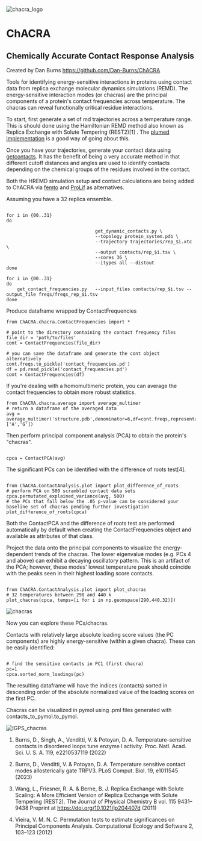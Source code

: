 ![chacra_logo](https://github.com/Dan-Burns/ChACRA/assets/58605062/a030ffbb-0a97-4b33-a968-fab2ec7dbee9)

# ChACRA


## **Ch**emically **A**ccurate **C**ontact **R**esponse **A**nalysis

Created by Dan Burns
https://github.com/Dan-Burns/ChACRA


Tools for identifying energy-sensitive interactions in proteins using contact data from replica exchange molecular dynamics simulations (REMD).  The energy-sensitive interaction modes (or chacras) are the principal components of a protein's contact frequencies across temperature.  The chacras can reveal functionally critical residue interactions.

To start, first generate a set of md trajectories across a temperature range.  This is should done using the Hamiltonian REMD method also known as Replica Exchange with Solute Tempering (REST2)[1] .  The [plumed implementation](https://www.plumed.org/doc-v2.9/user-doc/html/hrex.html) is a good way of going about this. 

Once you have your trajectories, generate your contact data using [getcontacts](https://github.com/getcontacts/getcontacts). It has the benefit of being a very accurate method in that different cutoff distances and angles are used to identify contacts depending on the chemical groups of the residues involved in the contact.  

Both the HREMD simulation setup and contact calculations are being added to ChACRA via [femto](https://github.com/Psivant/femto) and [ProLif](https://prolif.readthedocs.io/en/stable/) as alternatives.

Assuming you have a 32 replica ensemble.

```

for i in {00..31}
do

                                 get_dynamic_contacts.py \
                                 --topology protein_system.pdb \
                                 --trajectory trajectories/rep_$i.xtc \
                                 --output contacts/rep_$i.tsv \
                                 --cores 36 \
                                 --itypes all --distout
done

for i in {00..31}
do
    get_contact_frequencies.py   --input_files contacts/rep_$i.tsv --output_file freqs/freqs_rep_$i.tsv
done

``` 

Produce dataframe wrapped by ContactFrequencies 

```
from ChACRA.chacra.ContactFrequencies import *

# point to the directory containing the contact frequency files
file_dir = 'path/to/files'
cont = ContactFrequencies(file_dir)

# you can save the dataframe and generate the cont object alternatively
cont.freqs.to_pickle('contact_frequencies.pd')
df = pd.read_pickle('contact_frequencies.pd')
cont = ContactFrequencies(df)

```

If you're dealing with a homomultimeric protein, you can average the contact frequencies to obtain more robust statistics.

```
from ChACRA.chacra.average import average_multimer
# return a dataframe of the averaged data
avg = average_multimer('structure.pdb',denominator=6,df=cont.freqs,representative_chains=['A','G'])

```

Then perform principal component analysis (PCA) to obtain the protein's "chacras". 

```

cpca = ContactPCA(avg)

```

The significant PCs can be identified with the difference of roots test[4].

```

from ChACRA.ContactAnalysis.plot import plot_difference_of_roots
# perform PCA on 500 scrambled contact data sets
cpca.permutated_explained_variance(avg, 500)
# the PCs that fall below the .05 p-value can be considered your baseline set of chacras pending further investigation  
plot_difference_of_roots(cpca)

```

Both the ContactPCA and the difference of roots test are performed automatically by default when creating the ContactFrequencies object and available as attributes of that class.

Project the data onto the principal components to visualize the energy-dependent trends of the chacras.
The lower eigenvalue modes (e.g. PCs 4 and above) can exhibit a decaying oscillatory pattern.  This is an artifact of the PCA; however, these modes' lowest temperature peak should coincide with the peaks seen in their highest loading score contacts. 

```

from ChACRA.ContactAnalysis.plot import plot_chacras
# 32 temperatures between 290 and 440 k
plot_chacras(cpca, temps=[i for i in np.geomspace(290,440,32)])

```
![chacras](https://github.com/Dan-Burns/ChACRA/assets/58605062/d8ca0189-48b1-4eb2-97b6-71a7ec473705)


Now you can explore these PCs/chacras.

Contacts with relatively large absolute loading score values (the PC components) are highly energy-sensitive (within a given chacra).
These can be easily identified:

```

# find the sensitive contacts in PC1 (first chacra)
pc=1
cpca.sorted_norm_loadings(pc)

```


The resulting dataframe will have the indices (contacts) sorted in descending order of the absolute normalized value of the loading scores on the first PC.

Chacras can be visualized in pymol using .pml files generated with contacts_to_pymol.to_pymol.

![IGPS_chacras](https://github.com/Dan-Burns/ChACRA/assets/58605062/143d7662-cc9a-4bd5-89d0-8bcde2826042)


1. Burns, D., Singh, A., Venditti, V. & Potoyan, D. A. Temperature-sensitive contacts in disordered loops tune enzyme I activity. Proc. Natl. Acad. Sci. U. S. A. 119, e2210537119 (2022)

2. Burns, D., Venditti, V. & Potoyan, D. A. Temperature sensitive contact modes allosterically gate TRPV3. PLoS Comput. Biol. 19, e1011545 (2023)

3. Wang, L., Friesner, R. A. & Berne, B. J. Replica Exchange with Solute Scaling: A More Efficient Version of Replica Exchange with Solute Tempering (REST2). The Journal of Physical Chemistry B vol. 115 9431–9438 Preprint at https://doi.org/10.1021/jp204407d (2011)

4. Vieira, V. M. N. C. Permutation tests to estimate significances on Principal Components Analysis. Computational Ecology and Software 2, 103–123 (2012)

